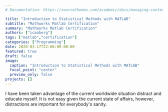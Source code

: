 ```yaml
---
# Documentation: https://sourcethemes.com/academic/docs/managing-content/

title: "Introduction to Statistical Methods with MATLAB"
subtitle: "Mathworks Matlab Certification"
summary: "Mathworks Matlab Certification"
authors: ["icaoberg"]
tags: ["matlab","certification"]
categories: ["Programming"]
date: 2020-03-17T22:00:00-00:00
featured: true
draft: false
image:
  caption: "Introduction to Statistical Methods with MATLAB"
  focal_point: "center"
  preview_only: false
projects: []
---
```


I have been taken advantage of the current worldwide situation distract and educate myself. It is not easy given the current state of affairs, however, distractions are important for everybody's sanity.

